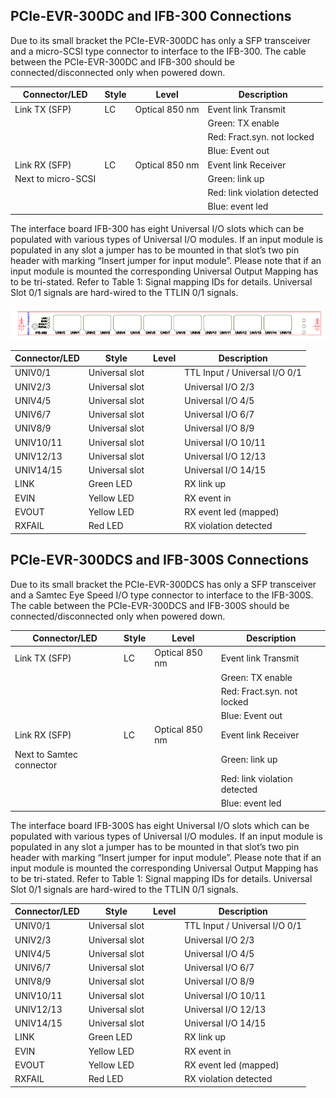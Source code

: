 ## PCIe-EVR-300DC and IFB-300 Connections

Due to its small bracket the PCIe-EVR-300DC has only a SFP transceiver and a micro-SCSI type connector
to interface to the IFB-300. The cable between the PCIe-EVR-300DC and IFB-300 should be 
connected/disconnected only when powered down.

| Connector/LED      | Style | Level          | Description                  |
| -------------      | ----- | -----          | -----------                  |
| Link TX (SFP)      | LC    | Optical 850 nm | Event link Transmit          |
|                    |       |                | Green: TX enable             |
|                    |       |                | Red: Fract.syn. not locked   |
|                    |       |                |  Blue: Event out             |
| Link RX (SFP)      | LC    | Optical 850 nm | Event link Receiver          |
| Next to micro-SCSI |       |                | Green: link up               |
|                    |       |                | Red: link violation detected |
|                    |       |                | Blue: event led              |

The interface board IFB-300 has eight Universal I/O slots which can be populated with various types of Universal I/O modules. If an input module is populated in any slot a jumper has to be mounted in that slot’s two pin header with marking “Insert jumper for input module”. Please note that if an input module is mounted the corresponding Universal Output Mapping has to be tri-stated. Refer to Table 1: Signal mapping IDs for details.
Universal Slot 0/1 signals are hard-wired to the TTLIN 0/1 signals.

![image](images/ifb-300.png)


| Connector/LED | Style          | Level | Description                   |
| ------------- | -----          | ----- | -----------                   |
| UNIV0/1       | Universal slot |       | TTL Input / Universal I/O 0/1 |
| UNIV2/3       | Universal slot |       | Universal I/O 2/3             |
| UNIV4/5       | Universal slot |       | Universal I/O 4/5             |
| UNIV6/7       | Universal slot |       | Universal I/O 6/7             |
| UNIV8/9       | Universal slot |       | Universal I/O 8/9             |
| UNIV10/11     | Universal slot |       | Universal I/O 10/11           |
| UNIV12/13     | Universal slot |       | Universal I/O 12/13           |
| UNIV14/15     | Universal slot |       | Universal I/O 14/15           |
| LINK          | Green LED      |       | RX link up                    |
| EVIN          | Yellow LED     |       | RX event in                   |
| EVOUT         | Yellow LED     |       | RX event led (mapped)         |
| RXFAIL        | Red LED        |       | RX violation detected         |

## PCIe-EVR-300DCS and IFB-300S Connections

Due to its small bracket the PCIe-EVR-300DCS has only a SFP transceiver and a Samtec Eye Speed I/O type connector to interface to the IFB-300S. The cable between the PCIe-EVR-300DCS and IFB-300S should be connected/disconnected only when powered down.

| Connector/LED      | Style | Level          | Description                  |
| -------------      | ----- | -----          | -----------                  |
| Link TX (SFP)      | LC    | Optical 850 nm | Event link Transmit          |
|                    |       |                | Green: TX enable             |
|                    |       |                | Red: Fract.syn. not locked   |
|                    |       |                |  Blue: Event out             |
| Link RX (SFP)      | LC    | Optical 850 nm | Event link Receiver          |
| Next to Samtec connector |       |                | Green: link up               |
|                    |       |                | Red: link violation detected |
|                    |       |                | Blue: event led              |

The interface board IFB-300S has eight Universal I/O slots which can be populated with various types of Universal I/O modules. If an input module is populated in any slot a jumper has to be mounted in that slot’s two pin header with marking “Insert jumper for input module”. Please note that if an input module is mounted the corresponding Universal Output Mapping has to be tri-stated. Refer to Table 1: Signal mapping IDs for details.
Universal Slot 0/1 signals are hard-wired to the TTLIN 0/1 signals.

| Connector/LED | Style          | Level | Description                   |
| ------------- | -----          | ----- | -----------                   |
| UNIV0/1       | Universal slot |       | TTL Input / Universal I/O 0/1 |
| UNIV2/3       | Universal slot |       | Universal I/O 2/3             |
| UNIV4/5       | Universal slot |       | Universal I/O 4/5             |
| UNIV6/7       | Universal slot |       | Universal I/O 6/7             |
| UNIV8/9       | Universal slot |       | Universal I/O 8/9             |
| UNIV10/11     | Universal slot |       | Universal I/O 10/11           |
| UNIV12/13     | Universal slot |       | Universal I/O 12/13           |
| UNIV14/15     | Universal slot |       | Universal I/O 14/15           |
| LINK          | Green LED      |       | RX link up                    |
| EVIN          | Yellow LED     |       | RX event in                   |
| EVOUT         | Yellow LED     |       | RX event led (mapped)         |
| RXFAIL        | Red LED        |       | RX violation detected         |
